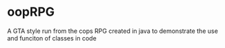 # oopRPG
A GTA style run from the cops RPG created in java to demonstrate the use and funciton of classes in code
